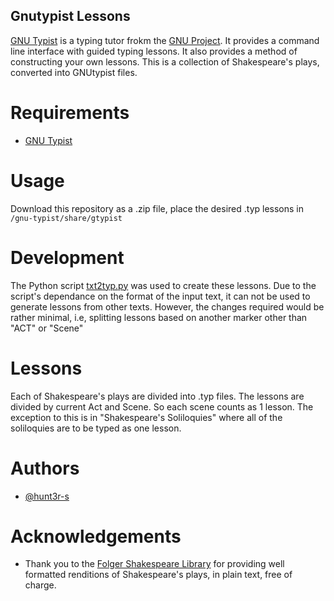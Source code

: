 Gnutypist Lessons
---


  [GNU Typist](https://www.gnu.org/software/gtypist/) is a typing tutor frokm the [GNU
  Project](https://www.gnu.org/). It provides a command line interface
  with guided typing lessons. It also provides a method of constructing
  your own lessons. This is a collection of Shakespeare's plays, converted into
  GNUtypist files.

# Requirements

-   [GNU Typist](https://www.gnu.org/software/gtypist/)

# Usage

Download this repository as a .zip file, place the desired .typ lessons
in `/gnu-typist/share/gtypist`

# Development
The Python script [txt2typ.py](txt2py.py) was used to create these lessons.
Due to the script's dependance on the format of the input text, it can not be used to
generate lessons from other texts. However, the changes required would be rather minimal,
i.e, splitting lessons based on another marker other than "ACT" or "Scene"

# Lessons
Each of Shakespeare's plays are divided into .typ files. The lessons are divided
by current Act and Scene. So each scene counts as 1 lesson. The exception to this
is in "Shakespeare's Soliloquies" where all of the soliloquies are to be typed as one lesson.


# Authors

-   [\@hunt3r-s](https://github.com/hunt3r-s)

# Acknowledgements
- Thank you to the [Folger Shakespeare Library](https://shakespeare.folger.edu/) for providing well formatted
renditions of Shakespeare's plays, in plain text, free of charge.


